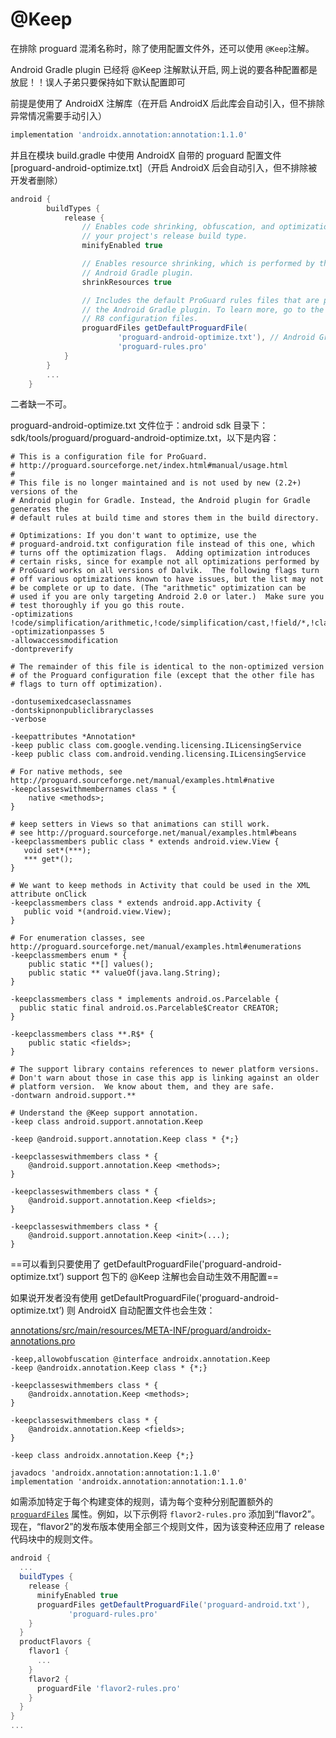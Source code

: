 # @Keep

在排除 proguard 混淆名称时，除了使用配置文件外，还可以使用 `@Keep`注解。

Android Gradle plugin 已经将 @Keep 注解默认开启, 网上说的要各种配置都是放屁！！误人子弟只要保持如下默认配置即可



前提是使用了 AndroidX 注解库（在开启 AndroidX 后此库会自动引入，但不排除异常情况需要手动引入）

```groovy
implementation 'androidx.annotation:annotation:1.1.0'
```

并且在模块 build.gradle 中使用 AndroidX 自带的 proguard 配置文件 [proguard-android-optimize.txt]（开启 AndroidX 后会自动引入，但不排除被开发者删除）

```groovy
android {
        buildTypes {
            release {
                // Enables code shrinking, obfuscation, and optimization for only
                // your project's release build type.
                minifyEnabled true

                // Enables resource shrinking, which is performed by the
                // Android Gradle plugin.
                shrinkResources true

                // Includes the default ProGuard rules files that are packaged with
                // the Android Gradle plugin. To learn more, go to the section about
                // R8 configuration files.
                proguardFiles getDefaultProguardFile(
                        'proguard-android-optimize.txt'), // Android Gradle plugin 自带的规则
                        'proguard-rules.pro'
            }
        }
        ...
    }
```

二者缺一不可。

proguard-android-optimize.txt 文件位于：android sdk 目录下： sdk/tools/proguard/proguard-android-optimize.txt，以下是内容：

```shell
# This is a configuration file for ProGuard.
# http://proguard.sourceforge.net/index.html#manual/usage.html
#
# This file is no longer maintained and is not used by new (2.2+) versions of the
# Android plugin for Gradle. Instead, the Android plugin for Gradle generates the
# default rules at build time and stores them in the build directory.

# Optimizations: If you don't want to optimize, use the
# proguard-android.txt configuration file instead of this one, which
# turns off the optimization flags.  Adding optimization introduces
# certain risks, since for example not all optimizations performed by
# ProGuard works on all versions of Dalvik.  The following flags turn
# off various optimizations known to have issues, but the list may not
# be complete or up to date. (The "arithmetic" optimization can be
# used if you are only targeting Android 2.0 or later.)  Make sure you
# test thoroughly if you go this route.
-optimizations !code/simplification/arithmetic,!code/simplification/cast,!field/*,!class/merging/*
-optimizationpasses 5
-allowaccessmodification
-dontpreverify

# The remainder of this file is identical to the non-optimized version
# of the Proguard configuration file (except that the other file has
# flags to turn off optimization).

-dontusemixedcaseclassnames
-dontskipnonpubliclibraryclasses
-verbose

-keepattributes *Annotation*
-keep public class com.google.vending.licensing.ILicensingService
-keep public class com.android.vending.licensing.ILicensingService

# For native methods, see http://proguard.sourceforge.net/manual/examples.html#native
-keepclasseswithmembernames class * {
    native <methods>;
}

# keep setters in Views so that animations can still work.
# see http://proguard.sourceforge.net/manual/examples.html#beans
-keepclassmembers public class * extends android.view.View {
   void set*(***);
   *** get*();
}

# We want to keep methods in Activity that could be used in the XML attribute onClick
-keepclassmembers class * extends android.app.Activity {
   public void *(android.view.View);
}

# For enumeration classes, see http://proguard.sourceforge.net/manual/examples.html#enumerations
-keepclassmembers enum * {
    public static **[] values();
    public static ** valueOf(java.lang.String);
}

-keepclassmembers class * implements android.os.Parcelable {
  public static final android.os.Parcelable$Creator CREATOR;
}

-keepclassmembers class **.R$* {
    public static <fields>;
}

# The support library contains references to newer platform versions.
# Don't warn about those in case this app is linking against an older
# platform version.  We know about them, and they are safe.
-dontwarn android.support.**

# Understand the @Keep support annotation.
-keep class android.support.annotation.Keep

-keep @android.support.annotation.Keep class * {*;}

-keepclasseswithmembers class * {
    @android.support.annotation.Keep <methods>;
}

-keepclasseswithmembers class * {
    @android.support.annotation.Keep <fields>;
}

-keepclasseswithmembers class * {
    @android.support.annotation.Keep <init>(...);
}

```

==可以看到只要使用了 getDefaultProguardFile('proguard-android-optimize.txt’)  support 包下的 @Keep 注解也会自动生效不用配置==

如果说开发者没有使用 getDefaultProguardFile('proguard-android-optimize.txt’) 则 AndroidX 自动配置文件也会生效：

[annotations/src/main/resources/META-INF/proguard/androidx-annotations.pro](https://android-review.googlesource.com/c/platform/frameworks/support/+/903818/1/annotations/src/main/resources/META-INF/proguard/androidx-annotations.pro)

```shell
-keep,allowobfuscation @interface androidx.annotation.Keep
-keep @androidx.annotation.Keep class * {*;}

-keepclasseswithmembers class * {
    @androidx.annotation.Keep <methods>;
}

-keepclasseswithmembers class * {
    @androidx.annotation.Keep <fields>;
}
```

```
-keep class androidx.annotation.Keep {*;}
```

```
javadocs 'androidx.annotation:annotation:1.1.0'
implementation 'androidx.annotation:annotation:1.1.0'
```



如需添加特定于每个构建变体的规则，请为每个变种分别配置额外的 [`proguardFiles`](https://google.github.io/android-gradle-dsl/current/com.android.build.gradle.internal.dsl.ProductFlavor.html#com.android.build.gradle.internal.dsl.ProductFlavor:proguardFiles) 属性。例如，以下示例将 `flavor2-rules.pro` 添加到“flavor2”。现在，“flavor2”的发布版本使用全部三个规则文件，因为该变种还应用了 release 代码块中的规则文件。

```groovy
android {
  ...
  buildTypes {
    release {
      minifyEnabled true
      proguardFiles getDefaultProguardFile('proguard-android.txt'),
             'proguard-rules.pro'
    }
  }
  productFlavors {
    flavor1 {
      ...
    }
    flavor2 {
      proguardFile 'flavor2-rules.pro'
    }
  }
}
...
```

